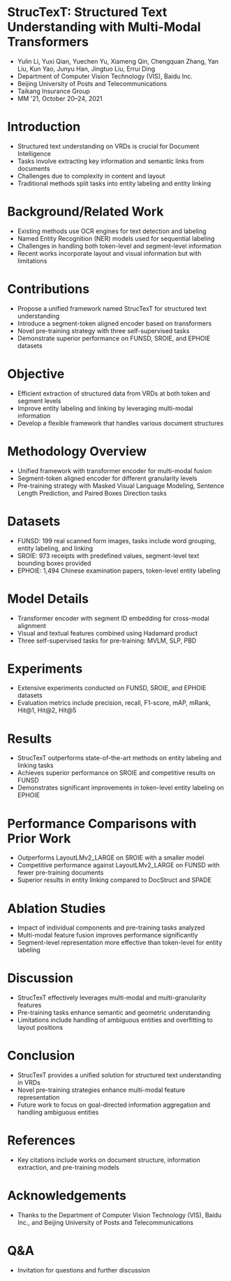 # StrucTexT: Structured Text Understanding with Multi-Modal Transformers
- Yulin Li, Yuxi Qian, Yuechen Yu, Xiameng Qin, Chengquan Zhang, Yan Liu, Kun Yao, Junyu Han, Jingtuo Liu, Errui Ding
- Department of Computer Vision Technology (VIS), Baidu Inc.
- Beijing University of Posts and Telecommunications
- Taikang Insurance Group
- MM '21, October 20–24, 2021

# Introduction
- Structured text understanding on VRDs is crucial for Document Intelligence
- Tasks involve extracting key information and semantic links from documents
- Challenges due to complexity in content and layout
- Traditional methods split tasks into entity labeling and entity linking

# Background/Related Work
- Existing methods use OCR engines for text detection and labeling
- Named Entity Recognition (NER) models used for sequential labeling
- Challenges in handling both token-level and segment-level information
- Recent works incorporate layout and visual information but with limitations

# Contributions
- Propose a unified framework named StrucTexT for structured text understanding
- Introduce a segment-token aligned encoder based on transformers
- Novel pre-training strategy with three self-supervised tasks
- Demonstrate superior performance on FUNSD, SROIE, and EPHOIE datasets

# Objective
- Efficient extraction of structured data from VRDs at both token and segment levels
- Improve entity labeling and linking by leveraging multi-modal information
- Develop a flexible framework that handles various document structures

# Methodology Overview
- Unified framework with transformer encoder for multi-modal fusion
- Segment-token aligned encoder for different granularity levels
- Pre-training strategy with Masked Visual Language Modeling, Sentence Length Prediction, and Paired Boxes Direction tasks

# Datasets
- FUNSD: 199 real scanned form images, tasks include word grouping, entity labeling, and linking
- SROIE: 973 receipts with predefined values, segment-level text bounding boxes provided
- EPHOIE: 1,494 Chinese examination papers, token-level entity labeling

# Model Details
- Transformer encoder with segment ID embedding for cross-modal alignment
- Visual and textual features combined using Hadamard product
- Three self-supervised tasks for pre-training: MVLM, SLP, PBD

# Experiments
- Extensive experiments conducted on FUNSD, SROIE, and EPHOIE datasets
- Evaluation metrics include precision, recall, F1-score, mAP, mRank, Hit@1, Hit@2, Hit@5

# Results
- StrucTexT outperforms state-of-the-art methods on entity labeling and linking tasks
- Achieves superior performance on SROIE and competitive results on FUNSD
- Demonstrates significant improvements in token-level entity labeling on EPHOIE

# Performance Comparisons with Prior Work
- Outperforms LayoutLMv2_LARGE on SROIE with a smaller model
- Competitive performance against LayoutLMv2_LARGE on FUNSD with fewer pre-training documents
- Superior results in entity linking compared to DocStruct and SPADE

# Ablation Studies
- Impact of individual components and pre-training tasks analyzed
- Multi-modal feature fusion improves performance significantly
- Segment-level representation more effective than token-level for entity labeling

# Discussion
- StrucTexT effectively leverages multi-modal and multi-granularity features
- Pre-training tasks enhance semantic and geometric understanding
- Limitations include handling of ambiguous entities and overfitting to layout positions

# Conclusion
- StrucTexT provides a unified solution for structured text understanding in VRDs
- Novel pre-training strategies enhance multi-modal feature representation
- Future work to focus on goal-directed information aggregation and handling ambiguous entities

# References
- Key citations include works on document structure, information extraction, and pre-training models

# Acknowledgements
- Thanks to the Department of Computer Vision Technology (VIS), Baidu Inc., and Beijing University of Posts and Telecommunications

# Q&A
- Invitation for questions and further discussion
